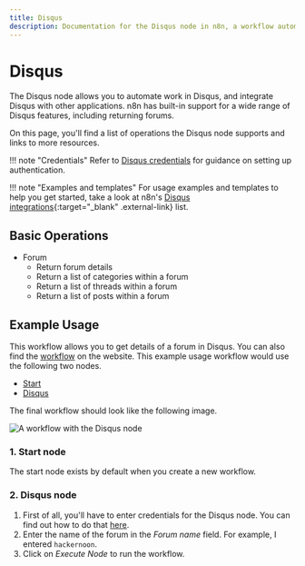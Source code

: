 ```yaml
---
title: Disqus
description: Documentation for the Disqus node in n8n, a workflow automation platform. Includes details of operations and configuration, and links to examples and credentials information.
---
```


# Disqus

The Disqus node allows you to automate work in Disqus, and integrate Disqus with other applications. n8n has built-in support for a wide range of Disqus features, including returning forums.

On this page, you'll find a list of operations the Disqus node supports and links to more resources.

!!! note "Credentials"
    Refer to [Disqus credentials](/integrations/builtin/credentials/disqus/) for guidance on setting up authentication. 

!!! note "Examples and templates"
    For usage examples and templates to help you get started, take a look at n8n's [Disqus integrations](https://n8n.io/integrations/disqus/){:target="_blank" .external-link} list.


## Basic Operations

* Forum
    * Return forum details
    * Return a list of categories within a forum
    * Return a list of threads within a forum
    * Return a list of posts within a forum

## Example Usage

This workflow allows you to get details of a forum in Disqus. You can also find the [workflow](https://n8n.io/workflows/493) on the website. This example usage workflow would use the following two nodes.
- [Start](/integrations/builtin/core-nodes/n8n-nodes-base.start/)
- [Disqus]()

The final workflow should look like the following image.

![A workflow with the Disqus node](/_images/integrations/builtin/app-nodes/disqus/workflow.png)

### 1. Start node

The start node exists by default when you create a new workflow.

### 2. Disqus node

1. First of all, you'll have to enter credentials for the Disqus node. You can find out how to do that [here](/integrations/builtin/credentials/disqus/).
2. Enter the name of the forum in the *Forum name* field. For example, I entered `hackernoon`.
3. Click on *Execute Node* to run the workflow.

